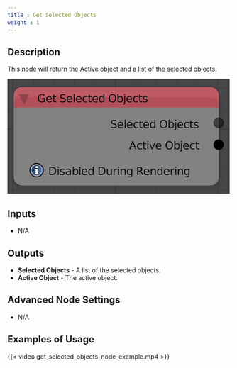 ```yaml
---
title : Get Selected Objects
weight : 1
---
```


## Description

This node will return the Active object and a list of the selected
objects.

![image](get_selected_objects_node.png)

## Inputs

  - N/A

## Outputs

  - **Selected Objects** - A list of the selected objects.
  - **Active Object** - The active object.

## Advanced Node Settings

  - N/A

## Examples of Usage

{{< video get_selected_objects_node_example.mp4 >}}
